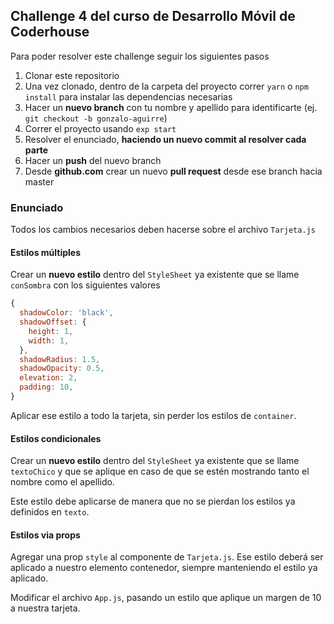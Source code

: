 ## Challenge 4 del curso de Desarrollo Móvil de Coderhouse

Para poder resolver este challenge seguir los siguientes pasos

1. Clonar este repositorio
1. Una vez clonado, dentro de la carpeta del proyecto correr `yarn` o `npm install` para instalar las dependencias necesarias
1. Hacer un **nuevo branch** con tu nombre y apellido para identificarte (ej. `git checkout -b gonzalo-aguirre`)
1. Correr el proyecto usando `exp start`
1. Resolver el enunciado, **haciendo un nuevo commit al resolver cada parte**
1. Hacer un **push** del nuevo branch
1. Desde **github.com** crear un nuevo **pull request** desde ese branch hacia master

### Enunciado

Todos los cambios necesarios deben hacerse sobre el archivo `Tarjeta.js`

#### Estilos múltiples

Crear un **nuevo estilo** dentro del `StyleSheet` ya existente que se llame `conSombra` con los siguientes valores

```js
{
  shadowColor: 'black',
  shadowOffset: {
    height: 1,
    width: 1,
  },
  shadowRadius: 1.5,
  shadowOpacity: 0.5,
  elevation: 2,
  padding: 10,
}
```

Aplicar ese estilo a todo la tarjeta, sin perder los estilos de `container`.

#### Estilos condicionales

Crear un **nuevo estilo** dentro del `StyleSheet` ya existente que se llame `textoChico` y que se aplique en caso de que se estén mostrando tanto el nombre como el apellido.

Este estilo debe aplicarse de manera que no se pierdan los estilos ya definidos en `texto`.

#### Estilos via props

Agregar una prop `style` al componente de `Tarjeta.js`. Ese estilo deberá ser aplicado a nuestro elemento contenedor, siempre manteniendo el estilo ya aplicado.

Modificar el archivo `App.js`, pasando un estilo que aplique un margen de 10 a nuestra tarjeta.
